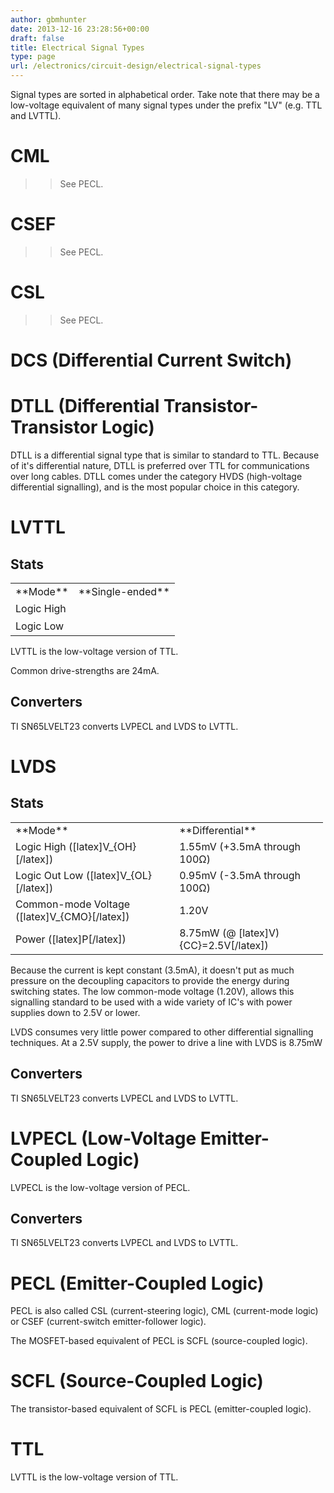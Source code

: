 ```yaml
---
author: gbmhunter
date: 2013-12-16 23:28:56+00:00
draft: false
title: Electrical Signal Types
type: page
url: /electronics/circuit-design/electrical-signal-types
---
```


Signal types are sorted in alphabetical order. Take note that there may be a low-voltage equivalent of many signal types under the prefix "LV" (e.g. TTL and LVTTL).




# CML




<blockquote>

> 
> See PECL.
> 
> 
</blockquote>




# CSEF




<blockquote>

> 
> See PECL.
> 
> 
</blockquote>




# CSL




<blockquote>

> 
> See PECL.
> 
> 
</blockquote>




# DCS (Differential Current Switch)







# DTLL (Differential Transistor-Transistor Logic)




DTLL is a differential signal type that is similar to standard to TTL. Because of it's differential nature, DTLL is preferred over TTL for communications over long cables. DTLL comes under the category HVDS (high-voltage differential signalling), and is the most popular choice in this category.




# LVTTL




## Stats


<table style="width: 500px;" border="0" >
<tbody >
<tr style="height: 28px;" >

<td style="height: 28px;" >**Mode**
</td>

<td style="height: 28px;" >**Single-ended**
</td>
</tr>
<tr style="height: 28px;" >

<td style="height: 28px;" >Logic High
</td>

<td style="height: 28px;" >
</td>
</tr>
<tr style="height: 28px;" >

<td style="height: 28px;" >Logic Low
</td>

<td style="height: 28px;" >
</td>
</tr>
</tbody>
</table>


LVTTL is the low-voltage version of TTL.




Common drive-strengths are 24mA.




## Converters




TI SN65LVELT23 converts LVPECL and LVDS to LVTTL.




# LVDS




## Stats


<table style="width: 500px;" border="0" >
<tbody >
<tr >

<td >**Mode**
</td>

<td >**Differential**
</td>
</tr>
<tr >

<td >Logic High ([latex]V_{OH}[/latex])
</td>

<td >1.55mV (+3.5mA through 100Ω)
</td>
</tr>
<tr >

<td >Logic Out Low ([latex]V_{OL}[/latex])
</td>

<td >0.95mV (-3.5mA through 100Ω)
</td>
</tr>
<tr >

<td >Common-mode Voltage ([latex]V_{CMO}[/latex])
</td>

<td >1.20V
</td>
</tr>
<tr >

<td >Power ([latex]P[/latex])
</td>

<td >8.75mW (@ [latex]V){CC}=2.5V[/latex])
</td>
</tr>
</tbody>
</table>


Because the current is kept constant (3.5mA), it doesn't put as much pressure on the decoupling capacitors to provide the energy during switching states. The low common-mode voltage (1.20V), allows this signalling standard to be used with a wide variety of IC's with power supplies down to 2.5V or lower.




LVDS consumes very little power compared to other differential signalling techniques. At a 2.5V supply, the power to drive a line with LVDS is 8.75mW




## Converters




TI SN65LVELT23 converts LVPECL and LVDS to LVTTL.




# LVPECL (Low-Voltage Emitter-Coupled Logic)




LVPECL is the low-voltage version of PECL.




## Converters




TI SN65LVELT23 converts LVPECL and LVDS to LVTTL.




# PECL (Emitter-Coupled Logic)




PECL is also called CSL (current-steering logic), CML (current-mode logic) or CSEF (current-switch emitter-follower logic).




The MOSFET-based equivalent of PECL is SCFL (source-coupled logic).




# SCFL (Source-Coupled Logic)




The transistor-based equivalent of SCFL is PECL (emitter-coupled logic).




# TTL




LVTTL is the low-voltage version of TTL.
